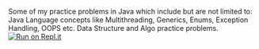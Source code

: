 Some of my practice problems in Java which include but are not limited to:
Java Language concepts like Multithreading, Generics, Enums, Exception Handling, OOPS etc.
Data Structure and Algo practice problems.
[![Run on Repl.it](https://repl.it/badge/github/ayush-jaipuriar/practiceProblemsInJava)](https://repl.it/github/ayush-jaipuriar/practiceProblemsInJava)
